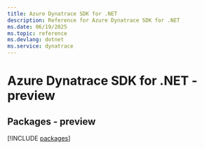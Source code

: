 ```yaml
---
title: Azure Dynatrace SDK for .NET
description: Reference for Azure Dynatrace SDK for .NET
ms.date: 06/19/2025
ms.topic: reference
ms.devlang: dotnet
ms.service: dynatrace
---
```

# Azure Dynatrace SDK for .NET - preview
## Packages - preview
[!INCLUDE [packages](dynatrace-index.md)]